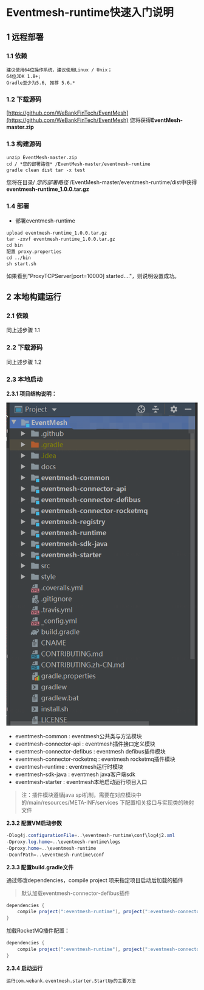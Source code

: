 <h1>Eventmesh-runtime快速入门说明</h1>


##  1 远程部署

### 1.1 依赖

```
建议使用64位操作系统，建议使用Linux / Unix；
64位JDK 1.8+;
Gradle至少为5.6, 推荐 5.6.*
```

### 1.2 下载源码 

[https://github.com/WeBankFinTech/EventMesh](https://github.com/WeBankFinTech/EventMesh)
您将获得**EventMesh-master.zip**

### 1.3 构建源码

```$ xslt
unzip EventMesh-master.zip
cd / *您的部署路径* /EventMesh-master/eventmesh-runtime
gradle clean dist tar -x test
```
您将在目录/ *您的部署路径* /EventMesh-master/eventmesh-runtime/dist中获得**eventmesh-runtime_1.0.0.tar.gz**

### 1.4 部署

- 部署eventmesh-runtime


```$ xslt
upload eventmesh-runtime_1.0.0.tar.gz
tar -zxvf eventmesh-runtime_1.0.0.tar.gz
cd bin
配置 proxy.properties
cd ../bin
sh start.sh
```
如果看到"ProxyTCPServer[port=10000] started...."，则说明设置成功。



## 2 本地构建运行

### 2.1 依赖

同上述步骤 1.1

### 2.2 下载源码 

同上述步骤 1.2

### 2.3 本地启动

**2.3.1 项目结构说明：**

![](../../images/project-structure.png)
- eventmesh-common : eventmesh公共类与方法模块
- eventmesh-connector-api : eventmesh插件接口定义模块
- eventmesh-connector-defibus : eventmesh defibus插件模块
- eventmesh-connector-rocketmq : eventmesh rocketmq插件模块
- eventmesh-runtime : eventmesh运行时模块
- eventmesh-sdk-java : eventmesh java客户端sdk
- eventmesh-starter : eventmesh本地启动运行项目入口

> 注：插件模块遵循java spi机制，需要在对应模块中的/main/resources/META-INF/services 下配置相关接口与实现类的映射文件

**2.3.2 配置VM启动参数**

```java
-Dlog4j.configurationFile=..\eventmesh-runtime\conf\log4j2.xml
-Dproxy.log.home=..\eventmesh-runtime\logs
-Dproxy.home=..\eventmesh-runtime
-DconfPath=..\eventmesh-runtime\conf
```

**2.3.3 配置build.gradle文件**

通过修改dependencies，compile project 项来指定项目启动后加载的插件

> 默认加载eventmesh-connector-defibus插件

```java
dependencies {
    compile project(":eventmesh-runtime"), project(":eventmesh-connector-defibus")
}
```

加载RocketMQ插件配置：

```java
dependencies {
    compile project(":eventmesh-runtime"), project(":eventmesh-connector-rocketmq")
}
```

**2.3.4 启动运行**

```
运行com.webank.eventmesh.starter.StartUp的主要方法
```

